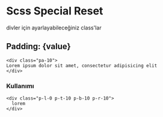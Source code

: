 Scss Special Reset
===================

divler için ayarlayabileceğiniz class'lar

## Padding: {value}
```
<div class="pa-10">
Lorem ipsum dolor sit amet, consectetur adipisicing elit
</div>
```
### Kullanımı 
```
<div class="p-l-0 p-t-10 p-b-10 p-r-10">
  lorem
</div>
```
